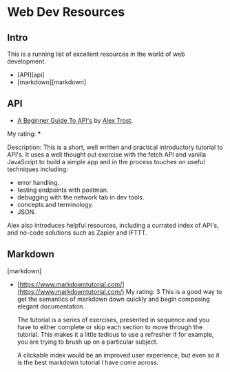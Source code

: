 # Web Dev Resources

## Intro

This is a running list of excellent resources in the world of web development.

- [API][api]
- [markdown][markdown]

## <a>API</a>


- [A Beginner Guide To API's](https://snipcart.com/blog/integrating-apis-introduction) by [Alex Trost](https://snipcart.com/blog?author=7303).

My rating: **\***

Description: This is a short, well written and practical introductory tutorial to API's. It uses a well thought out exercise with the fetch API and vanilla JavaScript to build a simple app and in the process touches on useful techniques including:

- error handling.
- testing endpoints with postman.
- debugging with the network tab in dev tools.
- concepts and terminology.
- JSON.

Alex also introduces helpful resources, including a currated index of API's, and no-code solutions such as Zapier and IFTTT.

## Markdown

[markdown]

- [https://www.markdowntutorial.com/](https://www.markdowntutorial.com/)
  My rating: 3
  This is a good way to get the semantics of markdown down quickly and begin composing elegant documentation.

  The tutorial is a series of exercises, presented in sequence and you have to either complete or skip each section to move through the tutorial. This makes it a little tedious to use a refresher if for example, you are trying to brush up on a particular subject.

  A clickable index would be an improved user experience, but even so it is the best markdown tutorial I have come across.
